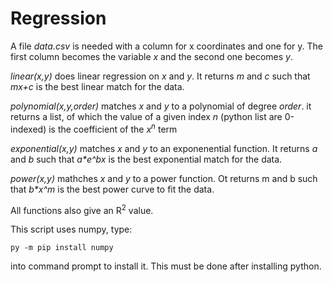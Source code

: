 # Regression

A file *data.csv* is needed with a column for x coordinates and one for y. The first column becomes the variable *x* and the second one becomes *y*.

*linear(x,y)* does linear regression on *x* and *y*. It returns *m* and *c* such that *mx+c* is the best linear match for the data.

*polynomial(x,y,order)* matches *x* and *y* to a polynomial of degree *order*. it returns a list, of which the value of a given index *n* (python list are 0-indexed) is the coefficient of the *x<sup>n</sup>* term

*exponential(x,y)* matches *x* and *y* to an exponenential function. It returns *a* and *b* such that *a\*e^bx* is the best exponential match for the data.

*power(x,y)* mathches *x* and *y* to a power function. Ot returns m and b such that *b\*x^m* is the best power curve to fit the data.

All functions also give an R<sup>2</sup> value.

This script uses numpy, type:
```
py -m pip install numpy
```
into command prompt to install it. This must be done after installing python.
